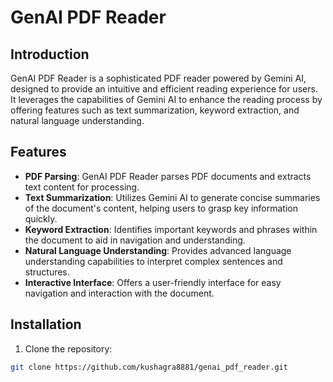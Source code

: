 # GenAI PDF Reader

## Introduction
GenAI PDF Reader is a sophisticated PDF reader powered by Gemini AI, designed to provide an intuitive and efficient reading experience for users. It leverages the capabilities of Gemini AI to enhance the reading process by offering features such as text summarization, keyword extraction, and natural language understanding.

## Features
- **PDF Parsing**: GenAI PDF Reader parses PDF documents and extracts text content for processing.
- **Text Summarization**: Utilizes Gemini AI to generate concise summaries of the document's content, helping users to grasp key information quickly.
- **Keyword Extraction**: Identifies important keywords and phrases within the document to aid in navigation and understanding.
- **Natural Language Understanding**: Provides advanced language understanding capabilities to interpret complex sentences and structures.
- **Interactive Interface**: Offers a user-friendly interface for easy navigation and interaction with the document.

## Installation
1. Clone the repository:

```bash
git clone https://github.com/kushagra8881/genai_pdf_reader.git
